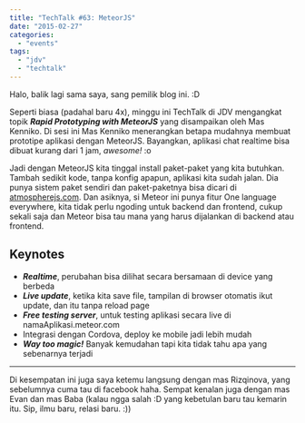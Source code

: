 ```yaml
---
title: "TechTalk #63: MeteorJS"
date: "2015-02-27"
categories:
  - "events"
tags:
  - "jdv"
  - "techtalk"
---
```


Halo, balik lagi sama saya, sang pemilik blog ini. :D

Seperti biasa (padahal baru 4x), minggu ini TechTalk di JDV mengangkat topik **_Rapid Prototyping with MeteorJS_** yang disampaikan oleh Mas Kenniko. Di sesi ini Mas Kenniko menerangkan betapa mudahnya membuat prototipe aplikasi dengan MeteorJS. Bayangkan, aplikasi chat realtime bisa dibuat kurang dari 1 jam, *awesome!* :o

Jadi dengan MeteorJS kita tinggal install paket-paket yang kita butuhkan. Tambah sedikit kode, tanpa konfig apapun, aplikasi kita sudah jalan. Dia punya sistem paket sendiri dan paket-paketnya bisa dicari di [atmospherejs.com](https://atmospherejs.com/). Dan asiknya, si Meteor ini punya fitur One language everywhere, kita tidak perlu ngoding untuk backend dan frontend, cukup sekali saja dan Meteor bisa tau mana yang harus dijalankan di backend atau frontend.

## Keynotes

- **_Realtime_**, perubahan bisa dilihat secara bersamaan di device yang berbeda
- **_Live update_**, ketika kita save file, tampilan di browser otomatis ikut update, dan itu tanpa reload page
- **_Free testing server_**, untuk testing aplikasi secara live di namaAplikasi.meteor.com
- Integrasi dengan Cordova, deploy ke mobile jadi lebih mudah
- **_Way too magic!_** Banyak kemudahan tapi kita tidak tahu apa yang sebenarnya terjadi

---

Di kesempatan ini juga saya ketemu langsung dengan mas Rizqinova, yang sebelumnya cuma tau di facebook haha. Sempat kenalan juga dengan mas Evan dan mas Baba (kalau ngga salah :D yang kebetulan baru tau kemarin itu. Sip, ilmu baru, relasi baru. :))
